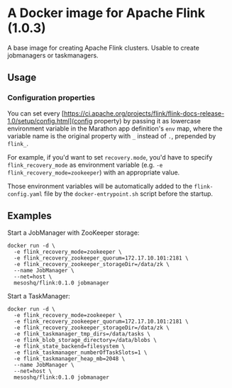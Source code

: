 # A Docker image for Apache Flink (1.0.3)

A base image for creating Apache Flink clusters. Usable to create jobmanagers or taskmanagers.

## Usage

### Configuration properties

You can set every [https://ci.apache.org/projects/flink/flink-docs-release-1.0/setup/config.html](config property) by passing it as lowercase environment variable in the Marathon app definition's `env` map, where the variable name is the original property with `_` instead of `.`, prepended by `flink_`.

For example, if you'd want to set `recovery.mode`, you'd have to specify `flink_recovery_mode` as environment variable (e.g. `-e flink_recovery_mode=zookeeper`) with an appropriate value.

Those environment variables will be automatically added to the `flink-config.yaml` file by the `docker-entrypoint.sh` script before the startup.

## Examples

Start a JobManager with ZooKeeper storage:

```
docker run -d \
  -e flink_recovery_mode=zookeeper \
  -e flink_recovery_zookeeper_quorum=172.17.10.101:2181 \
  -e flink_recovery_zookeeper_storageDir=/data/zk \
  --name JobManager \
  --net=host \ 
  mesoshq/flink:0.1.0 jobmanager
```

Start a TaskManager:

```
docker run -d \ 
  -e flink_recovery_mode=zookeeper \
  -e flink_recovery_zookeeper_quorum=172.17.10.101:2181 \
  -e flink_recovery_zookeeper_storageDir=/data/zk \
  -e flink_taskmanager_tmp_dirs=/data/tasks \
  -e flink_blob_storage_directory=/data/blobs \
  -e flink_state_backend=filesystem \
  -e flink_taskmanager_numberOfTaskSlots=1 \
  -e flink_taskmanager_heap_mb=2048 \
  --name JobManager \
  --net=host \ 
  mesoshq/flink:0.1.0 jobmanager
```
